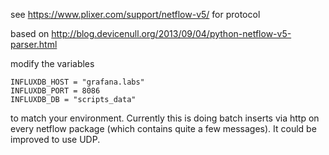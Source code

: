 
see https://www.plixer.com/support/netflow-v5/ for protocol

based on http://blog.devicenull.org/2013/09/04/python-netflow-v5-parser.html

modify the variables

```
INFLUXDB_HOST = "grafana.labs"
INFLUXDB_PORT = 8086
INFLUXDB_DB = "scripts_data"
```

to match your environment. Currently this is doing batch inserts via http on every netflow package (which contains quite a few messages). It could be improved to use UDP.
